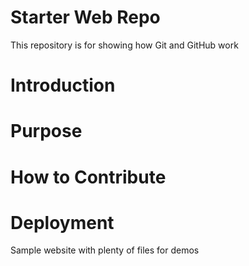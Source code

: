 # Starter Web Repo

This repository is for showing how Git and GitHub work
# Introduction
# Purpose
# How to Contribute
# Deployment
Sample website with plenty of files for demos